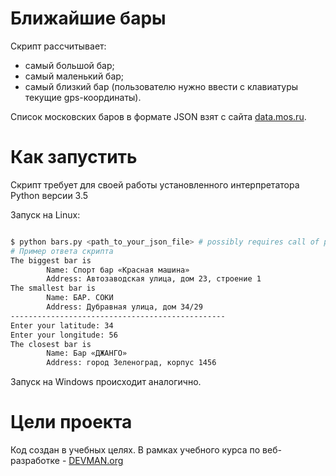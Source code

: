 # Ближайшие бары

Скрипт рассчитывает:

* самый большой бар;
* самый маленький бар;
* самый близкий бар (пользователю нужно ввести с клавиатуры текущие gps-координаты).

Список московских баров в формате JSON взят с сайта [data.mos.ru](https://data.mos.ru).

# Как запустить

Скрипт требует для своей работы установленного интерпретатора Python версии 3.5

Запуск на Linux:

```bash

$ python bars.py <path_to_your_json_file> # possibly requires call of python3 executive instead of just python
# Пример ответа скрипта
The biggest bar is 
        Name: Спорт бар «Красная машина» 
        Address: Автозаводская улица, дом 23, строение 1
The smallest bar is 
        Name: БАР. СОКИ 
        Address: Дубравная улица, дом 34/29
------------------------------------------------
Enter your latitude: 34
Enter your longitude: 56
The closest bar is 
        Name: Бар «ДЖАНГО» 
        Address: город Зеленоград, корпус 1456

```

Запуск на Windows происходит аналогично.

# Цели проекта

Код создан в учебных целях. В рамках учебного курса по веб-разработке - [DEVMAN.org](https://devman.org)
